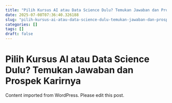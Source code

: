 ```yaml
---
title: "Pilih Kursus AI atau Data Science Dulu? Temukan Jawaban dan Prospek Karirnya"
date: 2025-07-08T07:36:40.326188
slug: "pilih-kursus-ai-atau-data-science-dulu-temukan-jawaban-dan-prospek-karirnya"
categories: []
tags: []
draft: false
---
```


# Pilih Kursus AI atau Data Science Dulu? Temukan Jawaban dan Prospek Karirnya

Content imported from WordPress. Please edit this post.
